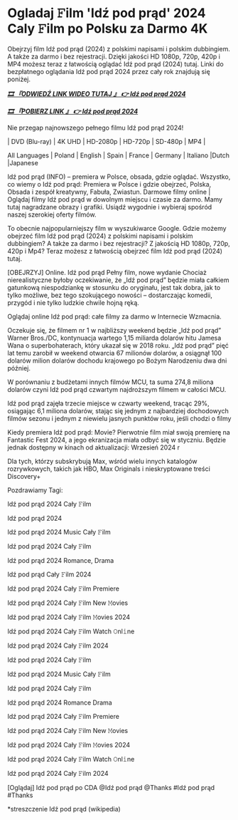 # Ogladaj 𝙵ilm 'Idź pod prąd' 2024 Caly 𝙵ilm po Polsku za Darmo 4K


Obejrzyj film Idź pod prąd (2024) z polskimi napisami i polskim dubbingiem. A także za darmo i bez rejestracji. Dzięki jakości HD 1080p, 720p, 420p i MP4 możesz teraz z łatwością oglądać Idź pod prąd (2024) tutaj. Linki do bezpłatnego oglądania Idź pod prąd 2024 przez cały rok znajdują się poniżej.


<p><b><I><a href="https://weflix.cloud/en/movie/1207442/go-against-the-flow-gityaw">🎞 『ODWIEDŹ LINK WIDEO TUTAJ 』 👉 Idź pod prąd 2024</a></I></b></p>

<p><b><I><a href="https://weflix.cloud/en/movie/1207442/go-against-the-flow-gityaw">🎞 『POBIERZ LINK 』 👉 Idź pod prąd 2024</a></I></b></p>


Nie przegap najnowszego pełnego filmu Idź pod prąd 2024!

| DVD (Blu-ray) | 4K UHD | HD-2080p | HD-720p | SD-480p | MP4 |

All Languages ​​| Poland | English | Spain | France | Germany | Italiano |Dutch |Japanese

Idź pod prąd (INFO) – premiera w Polsce, obsada, gdzie oglądać. Wszystko, co wiemy o Idź pod prąd: Premiera w Polsce i gdzie obejrzeć, Polska, Obsada i zespół kreatywny, Fabuła, Zwiastun. Darmowe filmy online | Oglądaj filmy Idź pod prąd w dowolnym miejscu i czasie za darmo. Mamy tutaj nagradzane obrazy i grafiki. Usiądź wygodnie i wybieraj spośród naszej szerokiej oferty filmów.

To obecnie najpopularniejszy film w wyszukiwarce Google. Gdzie możemy obejrzeć film Idź pod prąd (2024) z polskimi napisami i polskim dubbingiem? A także za darmo i bez rejestracji? Z jakością HD 1080p, 720p, 420p i Mp4? Teraz możesz z łatwością obejrzeć film Idź pod prąd (2024) tutaj.

[OBEJRZYJ] Online. Idź pod prąd Pełny film, nowe wydanie Chociaż nierealistyczne byłoby oczekiwanie, że „Idź pod prąd” będzie miała całkiem gatunkową niespodziankę w stosunku do oryginału, jest tak dobra, jak to tylko możliwe, bez tego szokującego nowości – dostarczając komedii, przygód i nie tylko ludzkie chwile hojną ręką.

Oglądaj online Idź pod prąd: całe filmy za darmo w Internecie Wzmacnia.

Oczekuje się, że filmem nr 1 w najbliższy weekend będzie „Idź pod prąd” Warner Bros./DC, kontynuacja wartego 1,15 miliarda dolarów hitu Jamesa Wana o superbohaterach, który ukazał się w 2018 roku. „Idź pod prąd” pięć lat temu zarobił w weekend otwarcia 67 milionów dolarów, a osiągnął 100 dolarów milion dolarów dochodu krajowego po Bożym Narodzeniu dwa dni później.

W porównaniu z budżetami innych filmów MCU, ta suma 274,8 miliona dolarów czyni Idź pod prąd czwartym najdroższym filmem w całości MCU.

Idź pod prąd zajęła trzecie miejsce w czwarty weekend, tracąc 29%, osiągając 6,1 miliona dolarów, stając się jednym z najbardziej dochodowych filmów sezonu i jednym z niewielu jasnych punktów roku, jeśli chodzi o filmy

Kiedy premiera Idź pod prąd: Movie? Pierwotnie film miał swoją premierę na Fantastic Fest 2024, a jego ekranizacja miała odbyć się w styczniu. Będzie jednak dostępny w kinach od aktualizacji: Wrzesień 2024 r

Dla tych, którzy subskrybują Max, wśród wielu innych katalogów rozrywkowych, takich jak HBO, Max Originals i nieskryptowane treści Discovery+


Pozdrawiamy Tagi:

Idź pod prąd 2024 Cały 𝙵ilm

Idź pod prąd 2024

Idź pod prąd 2024 Music Cały 𝙵ilm

Idź pod prąd 2024 Cały 𝙵ilm

Idź pod prąd 2024 Romance, Drama

Idź pod prąd Cały 𝙵ilm 2024

Idź pod prąd 2024 Cały 𝙵ilm Premiere

Idź pod prąd 2024 Cały 𝙵ilm New 𝙼ovies

Idź pod prąd 2024 Cały 𝙵ilm 𝙼ovies 2024

Idź pod prąd 2024 Cały 𝙵ilm Watch 𝙾nl𝚒ne

Idź pod prąd 2024 Cały 𝙵ilm 2024

Idź pod prąd 2024 Cały 𝙵ilm

Idź pod prąd 2024 Music Cały 𝙵ilm

Idź pod prąd 2024 Cały 𝙵ilm

Idź pod prąd 2024 Romance Drama

Idź pod prąd 2024 Cały 𝙵ilm Premiere

Idź pod prąd 2024 Cały 𝙵ilm New 𝙼ovies

Idź pod prąd 2024 Cały 𝙵ilm 𝙼ovies 2024

Idź pod prąd 2024 Cały 𝙵ilm Watch 𝙾nl𝚒ne

Idź pod prąd 2024 Cały 𝙵ilm 2024

[Oglądaj] Idź pod prąd po CDA @Idź pod prąd @Thanks #Idź pod prąd #Thanks


*streszczenie Idź pod prąd (wikipedia)
